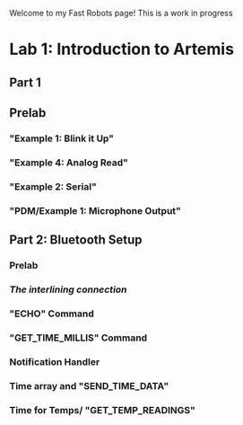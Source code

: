 Welcome to my Fast Robots page! This is a work in progress

# Lab 1: Introduction to Artemis 
## Part 1
## Prelab
### "Example 1: Blink it Up"
### "Example 4: Analog Read"
### "Example 2: Serial"
### "PDM/Example 1: Microphone Output"

## Part 2: Bluetooth Setup
### Prelab
### *The interlining connection*
### "ECHO" Command
###  "GET_TIME_MILLIS" Command
### Notification Handler
### Time array and "SEND_TIME_DATA"
### Time for Temps/ "GET_TEMP_READINGS"

























